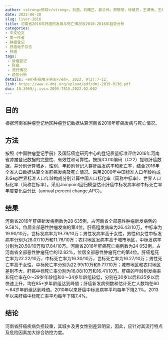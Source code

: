 ```yaml
---
author: <strong>陈琼</strong>，刘茵，刘曙正，郭兰伟，郑黎阳，徐慧芳，王潇杨，王红，孙喜斌，张韶凯
date: 2022-06-30
slug: liver-2016
title: 河南省2016年肝癌的发病与死亡情况及2010-2016年趋势分析
categories: 
- 中文论文
- 第一作者
- 肿瘤登记
- 肝癌电子杂志
- 肝癌
tags:
 - 肿瘤登记
 - 肝癌
 - 流行情况
 - 趋势分析
details: <em>肝癌电子杂志</em>, 2022, 9(2):7-12.
link: https://www.e-dmj.org/upload/pdf/dmj-2019-0138.pdf
doi: 10.3969/j.issn.2095-7815.2022.02.002
---
```


## 目的
根据河南省肿瘤登记地区肿瘤登记数据估算河南省2016年肝癌发病与死亡情况。

## 方法
按照《中国肿瘤登记手册》及国际癌症研究中心的登记质量标准评估2016年河南省肿瘤登记数据的完整性、有效性和可靠性。按照ICD10编码（C22）提取肝癌数据，并分别计算城乡、性别、年龄别登记人群肝癌发病率和死亡率，结合2016年全省人口数据估算全省肝癌发病及死亡情况。采用2000年中国标准人口年龄构成和Segi世界标准人口年龄构成分别计算中国人口标化率（简称中标率）、世界人口标化率（简称世标率）。采用Joinpoint回归模型估计肝癌中标发病率和中标死亡率年度变化百分比（annual percent change,APC）。

## 结果
河南省2016年肝癌新发病例数为28 635例，占河南省全部恶性肿瘤新发病例的9.58%，位居全部恶性肿瘤发病的第4位。肝癌粗发病率为26.43/10万，中标率为19.90/10万，世标发病率为19.79/10万；男性发病率高于女性，男性和女性中标发病率分别为28.07/10万和11.76/10万；农村地区发病率高于城市地区，中标发病率分别为20.50/10万和17.84/10万。河南省2016年肝癌死亡病例数为24 052例，占河南省全部恶性肿瘤死亡的12.82%，位居全部恶性肿瘤死亡的第4位。肝癌粗死亡率为22.22/10万，中标死亡率为16.30/10万，世标死亡率为16.27/10万；男性死亡率高于女性，中标死亡率分别为22.99/10万和9.77/10万；城市地区和农村地区差别不大，肝癌中标死亡率分别为16.08/10万和16.41/10万。肝癌的年龄别发病率和死亡率在0～29岁年龄组和0～34岁年龄组较低，分别在30岁以后和35岁以后快速上升，均在85+岁年龄组达到峰值；肝癌新发病例数和估计死亡人数均在60～64岁年龄组达到峰值。2010年以来肝癌中标发病率平均每年下降2.1%。2013年以来肝癌中标死亡率平均每年下降7.4%。

## 结论
河南省肝癌疾病负担较重，其城乡及男女性别差异明显，因此，应针对其流行特点及危险因素加大综合防控力度。

